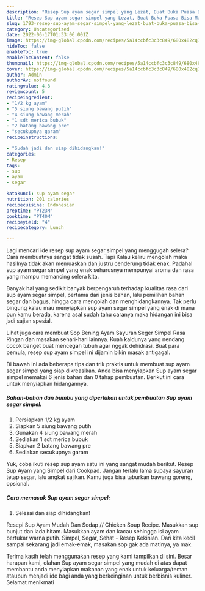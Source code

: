 ```yaml
---
description: "Resep Sup ayam segar simpel yang Lezat, Buat Buka Puasa Bisa Manjain Lidah"
title: "Resep Sup ayam segar simpel yang Lezat, Buat Buka Puasa Bisa Manjain Lidah"
slug: 1793-resep-sup-ayam-segar-simpel-yang-lezat-buat-buka-puasa-bisa-manjain-lidah
category: Uncategorized
date: 2022-06-17T01:33:06.001Z
image: https://img-global.cpcdn.com/recipes/5a14ccbfc3c3c849/680x482cq70/sup-ayam-segar-simpel-foto-resep-utama.jpg
hideToc: false
enableToc: true
enableTocContent: false
thumbnail: https://img-global.cpcdn.com/recipes/5a14ccbfc3c3c849/680x482cq70/sup-ayam-segar-simpel-foto-resep-utama.jpg
cover: https://img-global.cpcdn.com/recipes/5a14ccbfc3c3c849/680x482cq70/sup-ayam-segar-simpel-foto-resep-utama.jpg
author: Admin
authorAv: notfound
ratingvalue: 4.8
reviewcount: 5
recipeingredient:
- "1/2 kg ayam"
- "5 siung bawang putih"
- "4 siung bawang merah"
- "1 sdt merica bubuk"
- "2 batang bawang pre"
- "secukupnya garam"
recipeinstructions:

- "Sudah jadi dan siap dihidangkan!"
categories:
- Resep
tags:
- sup
- ayam
- segar

katakunci: sup ayam segar 
nutrition: 201 calories
recipecuisine: Indonesian
preptime: "PT23M"
cooktime: "PT40M"
recipeyield: "4"
recipecategory: Lunch

---
```



Lagi mencari ide resep sup ayam segar simpel yang menggugah selera? Cara membuatnya sangat tidak susah. Tapi Kalau keliru mengolah maka hasilnya tidak akan memuaskan dan justru cenderung tidak enak. Padahal sup ayam segar simpel yang enak seharusnya mempunyai aroma dan rasa yang mampu memancing selera kita.


Banyak hal yang sedikit banyak berpengaruh terhadap kualitas rasa dari sup ayam segar simpel, pertama dari jenis bahan, lalu pemilihan bahan segar dan bagus, hingga cara mengolah dan menghidangkannya. Tak perlu bingung kalau mau menyiapkan sup ayam segar simpel yang enak di mana pun kamu berada, karena asal sudah tahu caranya maka hidangan ini bisa jadi sajian spesial.

Lihat juga cara membuat Sop Bening Ayam Sayuran Seger Simpel Rasa Ringan dan masakan sehari-hari lainnya. Kuah kaldunya yang nendang cocok banget buat mencegah tubuh agar nggak dehidrasi. Buat para pemula, resep sup ayam simpel ini dijamin bikin masak antigagal.


Di bawah ini ada beberapa tips dan trik praktis untuk membuat sup ayam segar simpel yang siap dikreasikan. Anda bisa menyiapkan Sup ayam segar simpel memakai 6 jenis bahan dan 0 tahap pembuatan. Berikut ini cara untuk menyiapkan hidangannya.

<!--inarticleads1-->

##### Bahan-bahan dan bumbu yang diperlukan untuk pembuatan Sup ayam segar simpel:

1. Persiapkan 1/2 kg ayam
1. Siapkan 5 siung bawang putih
1. Gunakan 4 siung bawang merah
1. Sediakan 1 sdt merica bubuk
1. Siapkan 2 batang bawang pre
1. Sediakan secukupnya garam


Yuk, coba ikuti resep sup ayam satu ini yang sangat mudah berikut. Resep Sup Ayam yang Simpel dari Cookpad. Jangan terlalu lama supaya sayuran tetap segar, lalu angkat sajikan. Kamu juga bisa taburkan bawang goreng, opsional. 

<!--inarticleads2-->

##### Cara memasak Sup ayam segar simpel:


1. Selesai dan siap dihidangkan!

Resepi Sup Ayam Mudah Dan Sedap // Chicken Soup Recipe. Masukkan sup bunjut dan lada hitam. Masukkan ayam dan kacau sehingga isi ayam bertukar warna putih. Simpel, Segar, Sehat - Resep Kekinian. Dari kita kecil sampai sekarang jadi emak-emak, masakan sop gak ada matinya, ya mak. 

Terima kasih telah menggunakan resep yang kami tampilkan di sini. Besar harapan kami, olahan Sup ayam segar simpel yang mudah di atas dapat membantu anda menyiapkan makanan yang enak untuk keluarga/teman ataupun menjadi ide bagi anda yang berkeinginan untuk berbisnis kuliner. Selamat menikmati

